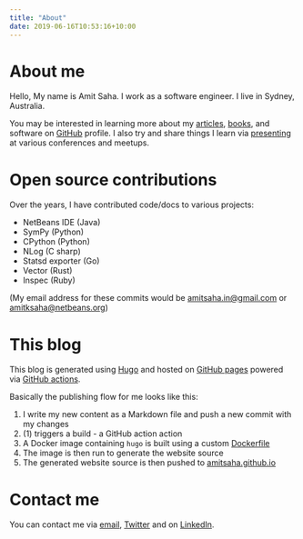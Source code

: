 ```yaml
---
title: "About"
date: 2019-06-16T10:53:16+10:00
---
```


# About me

Hello, My name is Amit Saha. I work as a software engineer. I
live in Sydney, Australia. 

You may be interested in learning more about my [articles](../articles), [books](../books), 
and software on [GitHub](https://github.com/amitsaha) profile. I also try and share things 
I learn via [presenting](../talks) at various conferences and meetups.

# Open source contributions

Over the years, I have contributed code/docs to various projects:

- NetBeans IDE (Java)
- SymPy (Python)
- CPython (Python)
- NLog (C sharp)
- Statsd exporter (Go)
- Vector (Rust)
- Inspec (Ruby)

(My email address for these commits would be amitsaha.in@gmail.com or amitksaha@netbeans.org)

# This blog

This blog is generated using [Hugo](https://gohugo.io) and hosted on 
[GitHub pages](https://github.com/amitsaha/amitsaha.github.io) powered via [GitHub actions](https://github.com/amitsaha/echorand.me/blob/master/.github/workflows/main.yml). 

Basically the publishing flow for me looks like this:

1. I write my new content as a Markdown file and push a new commit with my changes
1. (1) triggers a build - a GitHub action action
1. A Docker image containing `hugo` is built using a custom [Dockerfile](https://github.com/amitsaha/echorand.me/blob/master/Dockerfile)
1. The image is then run to generate the website source
1. The generated website source is then pushed to [amitsaha.github.io](https://github.com/amitsaha/amitsaha.github.io)


# Contact me

You can contact me via [email](mailto:amitsaha.in@gmail.com), [Twitter](http://twitter.com/echorand)
and on [LinkedIn](https://au.linkedin.com/in/echorand).
